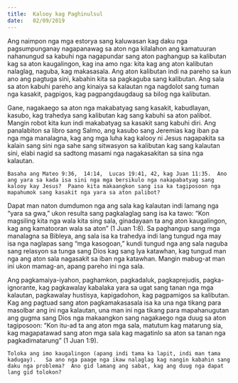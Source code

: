 ```yaml
---
title:  Kalooy kag Paghinulsul
date:   02/09/2019
---
```


Ang naimpon nga mga estorya sang kaluwasan kag daku nga pagsumpunganay nagapanawag sa aton nga kilalahon ang kamatuuran nahanungud sa kabuhi nga nagapundar sang aton paghangup sa kalibutan kag sa aton kaugalingon, kag ina amo nga: kita kag ang aton kalibutan nalaglag, naguba, kag makasasala.  Ang aton kalibutan indi na pareho sa kun ano ang pagtuga sini, kabahin kita sa pagkaguba sang kalibutan.  Ang sala sa aton kabuhi pareho ang kinaiya sa kalautan nga nagdolot sang tuman nga kasakit, pagpigos, kag pagpangdaugdaug sa bilog nga kalibutan.

Gane, nagakaego sa aton nga makabatyag sang kasakit, kabudlayan, kasubo, kag trahedya sang kalibutan kag sang kabuhi sa aton palibot.  Mangin robot kita kun indi makabatyag sa kasakit sang kabuhi diri.  Ang panalabiton sa libro sang Salmo, ang kasubo sang Jeremias kag iban pa nga mga manalagna, kag ang mga luha kag kalooy ni Jesus nagapakita sa kalain sang sini nga sahe sang sitwasyon sa kalibutan kag sang kalautan sini, elabi nagid sa sadtong masami nga nagakasakitan sa sina nga kalautan.

`Basaha ang Mateo 9:36,  14:14,  Lucas 19:41, 42, kag Juan 11:35.  Ano ang yara sa kada isa sini nga mga bersikulo nga nakapabatyag sang kalooy kay Jesus?  Paano kita makaangkon sang isa ka tagiposoon nga mapahumok sang kasakit nga yara sa aton palibot?`

Dapat man naton dumdumon nga ang sala kag kalautan indi lamang nga “yara sa gwa,” ukon resulta sang pagkalaglag sang isa ka tawo: “Kon magsiling kita nga wala kita sing sala, ginadayaan ta ang aton kaugalingon, kag ang kamatooran wala sa aton” (1 Juan 1:8).  Sa paghangup sang mga manalagna sa Bibleya, ang sala isa ka trahedya indi lang tungud nga may isa nga naglapas sang “mga kasogoan,” kundi tungud nga ang sala naguba sang relasyon sa tunga sang Dios kag sang Iya katawhan, kag tungud man nga ang aton sala nagasakit sa iban nga katawhan.  Mangin mabug-at man ini ukon mamag-an, apang pareho ini nga sala.

Ang pagkamaiya-iyahon, paghamkon, pagkadaluk, pagkaprejudis, pagka-ignorante, kag pagkawalay kabalaka yara sa ugat sang tanan nga mga kalautan, pagkawalay hustisya, kapigadohon, kag pagpamigos sa kalibutan.  Kag ang pagtuad sang aton pagkamakasasala isa ka una nga tikang para masolbar ang ini nga kalautan, una man ini nga tikang para mapahanugutan ang gugma sang Dios nga makaangkon sang nagakaego nga duug sa aton tagiposoon: “Kon itu-ad ta ang aton mga sala, matutum kag matarung sia, kag magapatawad sang aton mga sala kag magatinlo sa aton sa tanan nga pagkadimatarung” (1 Juan 1:9).

`Toloka ang imo kaugalingon (apang indi tama ka lapit, indi man tama kadugay).   Sa ano nga paage nga ikaw nalaglag kag nangin kabahin sang daku nga problema?  Ano gid lamang ang sabat, kag ang duug nga dapat lang gid tolokon?`
